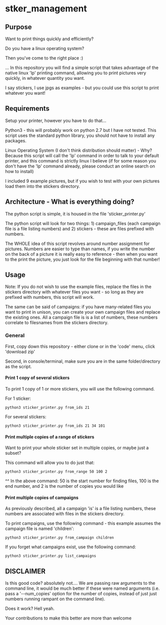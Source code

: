 # stker_management

## Purpose

Want to print things quickly and efficiently?

Do you have a linux operating system?

Then you've come to the right place :)

... In this repository you will find a simple script that takes advantage of the native linux 'lp' printing command, allowing you to print pictures very quickly, in whatever quantity you want.

I say stickers, I use jpgs as examples - but you could use this script to print whatever you want!

## Requirements

Setup your printer, however you have to do that...

Python3 - this will probably work on python 2.7 but I have not tested.  This script uses the standard python library, you should not have to install any packages.

Linux Operating System (I don't think distribution should matter) - Why? Because this script will call the 'lp' command in order to talk to your default printer, and this command is strictly linux I believe (if for some reason you don't have the 'lp' command already, please conduct an online search on how to install)

I included 9 example pictures, but if you wish to test with your own pictures load them into the stickers directory.

## Architecture - What is everything doing?

The python script is simple, it is housed in the file 'sticker_printer.py'

The python script will look for two things: 1) campaign_files (each campaign file is a file listing numbers) and 2) stickers - these are files prefixed with numbers.

The WHOLE idea of this script revolves around number assignment for pictures. Numbers are easier to type than names, if you write the number on the back of a picture it is really easy to reference - then when you want to the print the picture, you just look for the file beginning with that number! 

## Usage

Note: If you do not wish to use the example files, replace the files in the stickers directory with whatever files you want - so long as they are prefixed with numbers, this script will work.

The same can be said of campaigns: if you have many-related files you want to print in unison, you can create your own campaign files and replace the existing ones.  All a campaign file is is a list of numbers, these numbers correlate to filesnames from the stickers directory.

### General

First, copy down this repository - either clone or in the 'code' menu, click 'download zip'

Second, in console/terminal, make sure you are in the same folder/directory as the script.

#### Print 1 copy of several stickers

To print 1 copy of 1 or more stickers, you will use the following command.

For 1 sticker:

```
python3 sticker_printer.py from_ids 21
``` 

For several stickers:
```
python3 sticker_printer.py from_ids 21 34 101
```

#### Print multiple copies of a range of stickers

Want to print your whole sticker set in multiple copies, or maybe just a subset?

This command will allow you to do just that:
```
python3 sticker_printer.py from_range 50 100 2
``` 

^^ In the above command: 50 is the start number for finding files, 100 is the end number, and 2 is the number of copies you would like

#### Print multiple copies of campaigns

As previously described, all a campaign 'is' is a file listing numbers, these numbers are associated with files in the stickers directory.

To print campaigns, use the following command - this example assumes the campaign file is named 'children':
```
python3 sticker_printer.py from_campaign children 
```

If you forget what campaigns exist, use the following command:
```
python3 sticker_printer.py list_campaigns
```



## DISCLAIMER

Is this good code? absolutely not.... We are passing raw arguments to the command line, it would be much better if these were named arguments (i.e. pass a '--num_copies' option for the number of copies, instead of just just numbers running rampant on the command line).


Does it work? Hell yeah.  

Your contributions to make this better are more than welcome

